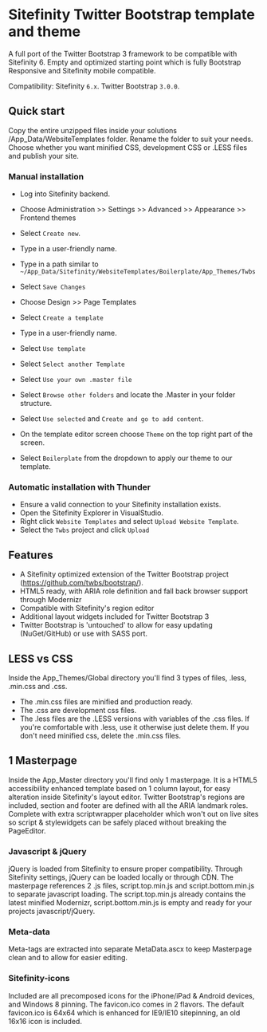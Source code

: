 # Sitefinity Twitter Bootstrap template and theme
A full port of the Twitter Bootstrap 3 framework to be compatible with Sitefinity 6. 
Empty and optimized starting point which is fully Bootstrap Responsive and Sitefinity mobile compatible.
  
Compatibility: Sitefinity `6.x`. Twitter Bootstrap `3.0.0`.
  

## Quick start
Copy the entire unzipped files inside your solutions /App_Data/WebsiteTemplates folder. Rename the folder to suit your needs.
Choose whether you want minified CSS, development CSS or .LESS files and publish your site.

### Manual installation
 - Log into Sitefinity backend. 
 - Choose Administration >> Settings >> Advanced >> Appearance >> Frontend themes
 - Select `Create new`.
 - Type in a user-friendly name.
 - Type in a path similar to `~/App_Data/Sitefinity/WebsiteTemplates/Boilerplate/App_Themes/Twbs`
 - Select `Save Changes`

 - Choose Design >> Page Templates
 - Select `Create a template`
 - Type in a user-friendly name.
 - Select `Use template`
 - Select `Select another Template`
 - Select `Use your own .master file`
 - Select `Browse other folders` and locate the .Master in your folder structure.
 - Select `Use selected` and `Create and go to add content`.

 - On the template editor screen choose `Theme` on the top right part of the screen.
 - Select `Boilerplate` from the dropdown to apply our theme to our template.

### Automatic installation with Thunder
 - Ensure a valid connection to your Sitefinity installation exists.
 - Open the Sitefinity Explorer in VisualStudio.
 - Right click `Website Templates` and select `Upload Website Template`.
 - Select the `Twbs` project and click `Upload`


## Features
* A Sitefinity optimized extension of the Twitter Bootstrap project (https://github.com/twbs/bootstrap/).
* HTML5 ready, with ARIA role definition and fall back browser support through Modernizr
* Compatible with Sitefinity's region editor
* Additional layout widgets included for Twitter Bootstrap 3
* Twitter Bootstrap is 'untouched' to allow for easy updating (NuGet/GitHub) or use with SASS port.

## LESS vs CSS
Inside the App_Themes/Global directory you'll find 3 types of files, .less, .min.css and .css.
* The .min.css files are minified and production ready.
* The .css are development css files.
* The .less files are the .LESS versions with variables of the .css files.
If you're comfortable with .less, use it otherwise just delete them. If you don't need minified css, delete the .min.css files.

## 1 Masterpage
Inside the App_Master directory you'll find only 1 masterpage.
It is a HTML5 accessibility enhanced template based on 1 column layout, for easy alteration inside Sitefinity's layout editor. 
Twitter Bootstrap's regions are included, section and footer are defined with all the ARIA landmark roles. 
Complete with extra scriptwrapper placeholder which won't out on live sites so script & stylewidgets can be safely placed without breaking the PageEditor.

### Javascript & jQuery
jQuery is loaded from Sitefinity to ensure proper compatibility. Through Sitefinity settings, jQuery can be loaded locally or through CDN.
The masterpage references 2 .js files, script.top.min.js and script.bottom.min.js to separate javascript loading.
The script.top.min.js already contains the latest minified Modernizr, script.bottom.min.js is empty and ready for your projects javascript/jQuery.

### Meta-data
Meta-tags are extracted into separate MetaData.ascx to keep Masterpage clean and to allow for easier editing.

### Sitefinity-icons
Included are all precomposed icons for the iPhone/iPad & Android devices, and Windows 8 pinning. 
The favicon.ico comes in 2 flavors. The default favicon.ico is 64x64 which is enhanced for IE9/IE10 sitepinning, an old 16x16 icon is included.
